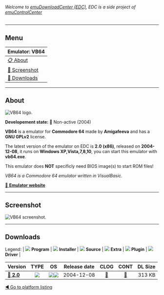 ###### Welcome to [emuDownloadCenter (EDC)](https://github.com/PhoenixInteractiveNL/emuDownloadCenter/wiki/), EDC is a side project of [emuControlCenter](https://github.com/PhoenixInteractiveNL/emuControlCenter/wiki/)
***
## Menu
| **Emulator: VB64** |
|:---------|
| [:clipboard: About](#about) |
| [:sunrise: Screenshot](#screenshot) |
| [:floppy_disk: Downloads](#downloads) |
***
## About
![](https://github.com/PhoenixInteractiveNL/emuDownloadCenter/wiki/images_emulator/vb64_logo_200.jpg "VB64 logo.")

**Developement state:** :red_circle: Non-active (2004)

**VB64** is a emulator for **Commodore 64** made by **Amigafeeva** and has a **GNU GPLv2** license.

The latest version of the emulator on EDC is **2.0 (x86)**, released on **2004-12-08**, it runs on **Windows XP,Vista,7,8,10**, you can start this emulator with **vb64.exe**.

This emulator does **NOT** specificly need BIOS image(s) to start ROM files!

_VB64 is a Commodore 64 emulator written in VisualBasic._

[:link: **Emulator website**](http://vb64.emuunlim.com/)
***
## Screenshot
![](https://raw.githubusercontent.com/PhoenixInteractiveNL/emuDownloadCenter/master/hooks/vb64/emulator_screen_01.jpg "VB64 screenshot.")
***
## Downloads
Legend:
| ![](https://raw.githubusercontent.com/wiki/PhoenixInteractiveNL/emuDownloadCenter/images_misc/icon_program_24.png) **Program** | 
![](https://raw.githubusercontent.com/wiki/PhoenixInteractiveNL/emuDownloadCenter/images_misc/icon_installer_24.png) **Installer** | 
![](https://raw.githubusercontent.com/wiki/PhoenixInteractiveNL/emuDownloadCenter/images_misc/icon_source_code_24.png) **Source** | 
![](https://raw.githubusercontent.com/wiki/PhoenixInteractiveNL/emuDownloadCenter/images_misc/icon_extra_24.png) **Extra** | 
![](https://raw.githubusercontent.com/wiki/PhoenixInteractiveNL/emuDownloadCenter/images_misc/icon_plugin_24.png) **Plugin** | 
![](https://raw.githubusercontent.com/wiki/PhoenixInteractiveNL/emuDownloadCenter/images_misc/icon_driver_24.png) **Driver** | 
 
| Version | TYPE | OS | Release date | CLOG | CONT | DL Size |
|:--------|:----:|:--:|:------------:|:----:|:----:|--------:|
| [:floppy_disk: **2.0**](https://github.com/PhoenixInteractiveNL/edc-repo0002/raw/master/vb64/2.0.7z) | ![](https://raw.githubusercontent.com/wiki/PhoenixInteractiveNL/emuDownloadCenter/images_misc/icon_program_24.png) | ![](https://raw.githubusercontent.com/wiki/PhoenixInteractiveNL/emuDownloadCenter/images_misc/logo_windows_24.png)![](https://raw.githubusercontent.com/wiki/PhoenixInteractiveNL/emuDownloadCenter/images_misc/icon_32-bit_24.png) | 2004-12-08 | [:page_facing_up:](https://github.com/PhoenixInteractiveNL/edc-repo0002/blob/master/vb64/2.0_changelog.txt) | [:mag_right:](https://github.com/PhoenixInteractiveNL/edc-repo0002/blob/master/vb64/2.0_contents.txt) | 313 KB |

[:arrow_backward: Go to platform listing](https://github.com/PhoenixInteractiveNL/emuDownloadCenter/wiki/EDC-Platform-List)
